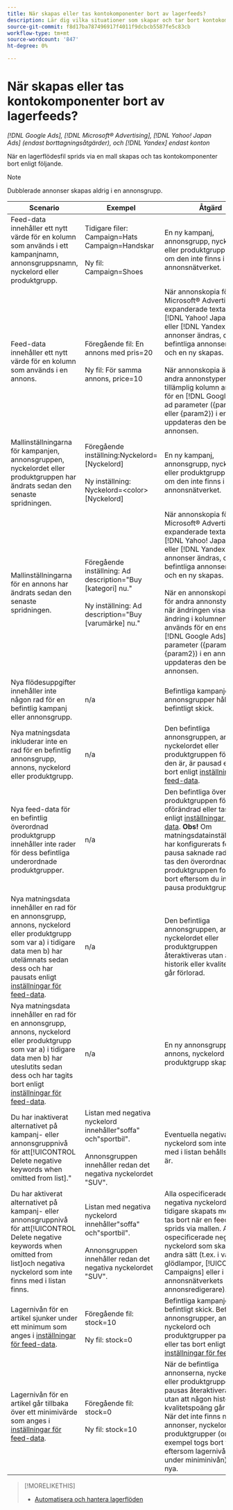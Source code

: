 ```yaml
---
title: När skapas eller tas kontokomponenter bort av lagerfeeds?
description: Lär dig vilka situationer som skapar och tar bort kontokomponenter när du bokför lagerfeeds.
source-git-commit: f8d17ba787496917f4011f9dcbcb5587fe5c83cb
workflow-type: tm+mt
source-wordcount: '847'
ht-degree: 0%

---
```


# När skapas eller tas kontokomponenter bort av lagerfeeds?

*[!DNL Google Ads], [!DNL Microsoft® Advertising], [!DNL Yahoo! Japan Ads] (endast borttagningsåtgärder), och [!DNL Yandex] endast konton*

När en lagerflödesfil sprids via en mall skapas och tas kontokomponenter bort enligt följande.

>[!NOTE]
>
>Dubblerade annonser skapas aldrig i en annonsgrupp.

| Scenario | Exempel | Åtgärd |
|----|----|----|
| Feed-data innehåller ett nytt värde för en kolumn som används i ett kampanjnamn, annonsgruppsnamn, nyckelord eller produktgrupp. | Tidigare filer:<br>Campaign=Hats<br>Campaign=Handskar<br><br>Ny fil:<br>Campaign=Shoes | En ny kampanj, annonsgrupp, nyckelord eller produktgrupp skapas om den inte finns i annonsnätverket. |
| Feed-data innehåller ett nytt värde för en kolumn som används i en annons. | Föregående fil: En annons med pris=20<br><br>Ny fil: För samma annons, price=10 | När annonskopia för [!DNL Microsoft® Advertising] expanderade textannonser, [!DNL Yahoo! Japan ads], eller [!DNL Yandex] annonser ändras, den befintliga annonsen tas bort och en ny skapas.<br><br>När annonskopia ändras för andra annonstyper eller när tillämplig kolumn används för en [!DNL Google Ads] ad parameter ({param1} eller {param2}) i en annons uppdateras den befintliga annonsen. |
| Mallinställningarna för kampanjen, annonsgruppen, nyckelordet eller produktgruppen har ändrats sedan den senaste spridningen. | Föregående inställning:Nyckelord=[Nyckelord]<br><br>Ny inställning: Nyckelord=&lt;color>[Nyckelord] | En ny kampanj, annonsgrupp, nyckelord eller produktgrupp skapas om den inte finns i annonsnätverket. |
| Mallinställningarna för en annons har ändrats sedan den senaste spridningen. | Föregående inställning: Ad description=&quot;Buy [kategori] nu.&quot;<br><br>Ny inställning: Ad description=&quot;Buy [varumärke] nu.&quot; | När annonskopia för [!DNL Microsoft® Advertising] expanderade textannonser, [!DNL Yahoo! Japan ads], eller [!DNL Yandex] annonser ändras, den befintliga annonsen tas bort och en ny skapas.<br><br>När en annonskopia ändras för andra annonstyper eller när ändringen visar en ändring i kolumnen som används för en enskild [!DNL Google Ads] ad parameter ({param1} eller {param2}) i en annons uppdateras den befintliga annonsen. |
| Nya flödesuppgifter innehåller inte någon rad för en befintlig kampanj eller annonsgrupp. | n/a | Befintliga kampanjer och annonsgrupper håller sig i befintligt skick. |
| Nya matningsdata inkluderar inte en rad för en befintlig annonsgrupp, annons, nyckelord eller produktgrupp. | n/a | Den befintliga annonsgruppen, annonsen, nyckelordet eller produktgruppen förblir som den är, är pausad eller tas bort enligt [inställningar för feed-data](feed-settings-manage.md#feed-data-settings). |
| Nya feed-data för en befintlig överordnad produktgrupp innehåller inte rader för dess befintliga underordnade produktgrupper. | n/a | Den befintliga överordnade produktgruppen förblir oförändrad eller tas bort enligt [inställningar för feed-data](feed-settings-manage.md#feed-data-settings). <b>Obs!</b> Om matningsdatainställningarna har konfigurerats för att pausa saknade radartiklar tas den överordnade produktgruppen fortfarande bort eftersom du inte kan pausa produktgrupper. |
| Nya matningsdata innehåller en rad för en annonsgrupp, annons, nyckelord eller produktgrupp som var a) i tidigare data men b) har utelämnats sedan dess och har pausats enligt [inställningar för feed-data](feed-settings-manage.md#feed-data-settings). | n/a | Den befintliga annonsgruppen, annonsen, nyckelordet eller produktgruppen återaktiveras utan att någon historik eller kvalitetspoäng går förlorad. |
| Nya matningsdata innehåller en rad för en annonsgrupp, annons, nyckelord eller produktgrupp som var a) i tidigare data men b) har uteslutits sedan dess och har tagits bort enligt [inställningar för feed-data](feed-settings-manage.md#feed-data-settings). | n/a | En ny annonsgrupp, annons, nyckelord eller produktgrupp skapas. |
| Du har inaktiverat alternativet på kampanj- eller annonsgruppnivå för att[!UICONTROL Delete negative keywords when omitted from list].&quot; | Listan med negativa nyckelord innehåller&quot;soffa&quot; och&quot;sportbil&quot;.<br><br>Annonsgruppen innehåller redan det negativa nyckelordet &quot;SUV&quot;. | Eventuella negativa nyckelord som inte finns med i listan behålls som de är. |
| Du har aktiverat alternativet på kampanj- eller annonsgruppnivå för att[!UICONTROL Delete negative keywords when omitted from list]och negativa nyckelord som inte finns med i listan finns. | Listan med negativa nyckelord innehåller&quot;soffa&quot; och&quot;sportbil&quot;.<br><br>Annonsgruppen innehåller redan det negativa nyckelordet &quot;SUV&quot;. | Alla ospecificerade negativa nyckelord som tidigare skapats med mallen tas bort när en feed-fil sprids via mallen. Alla ospecificerade negativa nyckelord som skapas på andra sätt (t.ex. i vanliga glödlampor, [!UICONTROL Campaigns] eller i annonsnätverkets annonsredigerare). | | Det schemalagda slutdatumet för komponenterna i en bokförd feed-fil inträffar. | n/a | Befintliga kampanjer förblir i befintligt skick. Befintliga annonsgrupper, annonser och nyckelord förblir oförändrade, pausas eller tas bort enligt [inställningar för feed-data](feed-settings-manage.md#feed-data-settings). |
| Lagernivån för en artikel sjunker under ett minimum som anges i [inställningar för feed-data](feed-settings-manage.md#feed-data-settings). | Föregående fil: stock=10<br><br>Ny fil: stock=0 | Befintliga kampanjer förblir i befintligt skick. Befintliga annonsgrupper, annonser, nyckelord och produktgrupper pausas eller tas bort enligt [inställningar för feed-data](feed-settings-manage.md#feed-data-settings). |
| Lagernivån för en artikel går tillbaka över ett minimivärde som anges i [inställningar för feed-data](feed-settings-manage.md#feed-data-settings). | Föregående fil: stock=0<br><br> Ny fil: stock=10 | När de befintliga annonserna, nyckelorden eller produktgrupperna pausas återaktiveras de utan att någon historik eller kvalitetspoäng går förlorad. När det inte finns några annonser, nyckelord eller produktgrupper (om de till exempel togs bort tidigare eftersom lagernivån var under miniminivån) skapas nya. |

>[!MORELIKETHIS]
>
>* [Automatisera och hantera lagerflöden](inventory-feeds-about.md)
